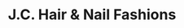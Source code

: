 ---
title: "J.C. Hair & Nail Fashions"
url: /north-east/j-c-hair-and-nail-fashions/
shop: hairdresser
---